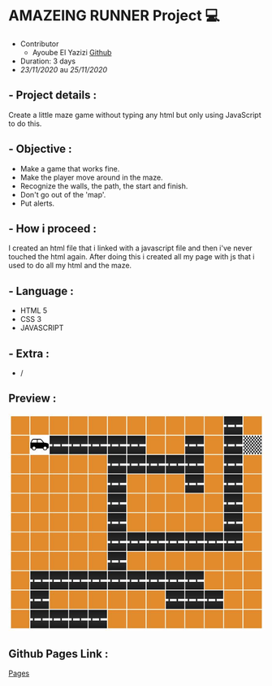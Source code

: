 # AMAZEING RUNNER Project :computer:

- Contributor
   * Ayoube El Yazizi [Github](https://github.com/ayoubelyazizi)
- Duration: 3 days
- *23/11/2020* au *25/11/2020*
  

## - **Project details :** 
Create a little maze game without typing any html but only using JavaScript to do this.

## - **Objective :** 
- Make a game that works fine. 
- Make the player move around in the maze.
- Recognize the walls, the path, the start and finish.
- Don't go out of the 'map'.
- Put alerts.
## - **How i proceed :** 
I created an html file that i linked with a javascript file and then i've never touched the html again. After doing this i created all my page with js that i used to do all my html and the maze.

## - **Language :** 

- HTML 5
- CSS 3
- JAVASCRIPT

## - **Extra :** 

- /

## Preview :

![Preview](./media/preview.jpg)

## Github Pages Link :
[Pages](https://ayoubelyazizi.github.io/amazeing/)